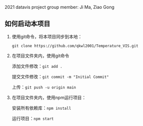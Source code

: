 2021 datavis project 
group member: Ji Ma, Ziao Gong 

## 如何启动本项目

1. 使用git命令，将本项目同步到本地：

   `git clone https://github.com/qkwl2001/Temperature_VIS.git`
   
2. 在项目文件夹内，使用git命令
   
   添加文件修改：`git add .`
   
   提交文件修改：`git commit -m "Initial Commit"`
   
   上传：`git push -u origin main`
   
3. 在项目文件夹内，使用npm运行项目：

   安装所有依赖库：`npm install`
   
   运行项目：`npm start`



